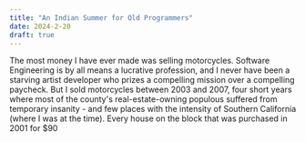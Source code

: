 ```yaml
---
title: "An Indian Summer for Old Programmers"
date: 2024-2-20
draft: true
---
```

The most money I have ever made was selling motorcycles. Software Engineering is by all means a lucrative profession, and I never have been a starving artist developer who prizes a compelling mission over a compelling paycheck. But I sold motorcycles between 2003 and 2007, four short years where most of the county's real-estate-owning populous suffered from temporary insanity - and few places with the intensity of Southern California (where I was at the time). Every house on the block that was purchased in 2001 for $90
<!--stackedit_data:
eyJoaXN0b3J5IjpbLTE3OTU3MjE5NTQsMjY0NTA0NDM3LC00Nz
AyODEyNzEsLTIwODg3NDY2MTJdfQ==
-->